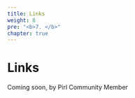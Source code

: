 ```yaml
---
title: Links
weight: 8
pre: "<b>7. </b>"
chapter: true
---
```


# Links

Coming soon, by Pirl Community Member
